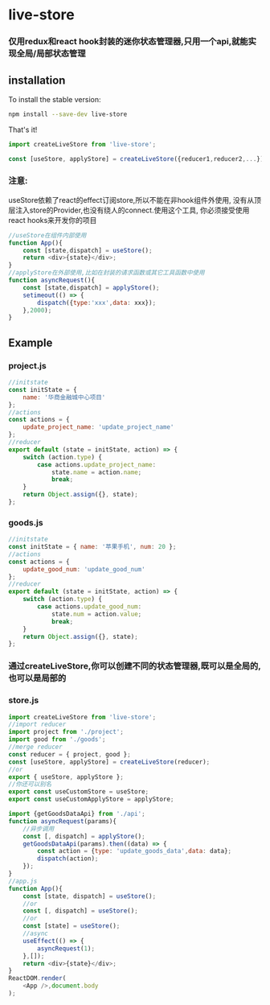 # live-store

### 仅用redux和react hook封装的迷你状态管理器,只用一个api,就能实现全局/局部状态管理

## installation

To install the stable version:

```sh
npm install --save-dev live-store
```

That's it!
```js
import createLiveStore from 'live-store';

const [useStore, applyStore] = createLiveStore({reducer1,reducer2,...});
```

### 注意:
useStore依赖了react的effect订阅store,所以不能在非hook组件外使用,
没有从顶层注入store的Provider,也没有绕人的connect.使用这个工具,
你必须接受使用react hooks来开发你的项目

```js
//useStore在组件内部使用 
function App(){
    const [state,dispatch] = useStore();
    return <div>{state}</div>;
}
//applyStore在外部使用,比如在封装的请求函数或其它工具函数中使用
function asyncRequest(){
    const [state,dispatch] = applyStore();
    setimeout(() => {
        dispatch({type:'xxx',data: xxx});
    },2000);
}
```
## Example
### project.js
```js
//initstate
const initState = {
    name: '华商金融城中心项目'
};
//actions
const actions = {
    update_project_name: 'update_project_name'
};
//reducer
export default (state = initState, action) => {
    switch (action.type) {
        case actions.update_project_name:
            state.name = action.name;
            break;
    }
    return Object.assign({}, state);
};
```

### goods.js
```js
//initstate
const initState = { name: '苹果手机', num: 20 };
//actions
const actions = {
    update_good_num: 'update_good_num'
};
//reducer
export default (state = initState, action) => {
    switch (action.type) {
        case actions.update_good_num:
            state.num = action.value;
            break;
    }
    return Object.assign({}, state);
};
```
### 通过createLiveStore,你可以创建不同的状态管理器,既可以是全局的,也可以是局部的

### store.js
```js
import createLiveStore from 'live-store';
//import reducer
import project from './project';
import good from './goods';
//merge reducer
const reducer = { project, good };
const [useStore, applyStore] = createLiveStore(reducer);
//or
export { useStore, applyStore };
//你还可以别名
export const useCustomStore = useStore;
export const useCustomApplyStore = applyStore;

```

```js
import {getGoodsDataApi} from './api';
function asyncRequest(params){
    //异步调用
    const [, dispatch] = applyStore();
    getGoodsDataApi(params).then((data) => {
        const action = {type: 'update_goods_data',data: data};
        dispatch(action);
    });
}
//app.js
function App(){
    const [state, dispatch] = useStore();
    //or
    const [, dispatch] = useStore();
    //or
    const [state] = useStore();
    //async
    useEffect(() => {
        asyncRequest(1);
    },[]);
    return <div>{state}</div>; 
}
ReactDOM.render(
    <App />,document.body
);
````